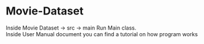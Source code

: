 # Movie-Dataset
Inside Movie Dataset -> src -> main
Run Main class.   
Inside User Manual document you can find a tutorial on how program works
